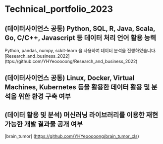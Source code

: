 # Technical_portfolio_2023
## (데이터사이언스 공통) Python, SQL, R, Java, Scala, Go, C/C++, Javascript 등 데이터 처리 언어 활용 능력
Python, pandas, numpy, sckit-learn 을 사용하여 데이터 분석을 진행하였습니다.
[Research_and_business_2022] (ttps://github.com/YHYeooooong/Research_and_business_2022)


## (데이터사이언스 공통) Linux, Docker, Virtual Machines, Kubernetes 등을 활용한 데이터 활용 및 분석을 위한 환경 구축 여부
## (데이터 활용 및 분석) 머신러닝 라이브러리를 이용한 재현 가능한 개발 결과물 공개 여부
[brain_tumor] (https://github.com/YHYeooooong/brain_tumor_cls)
